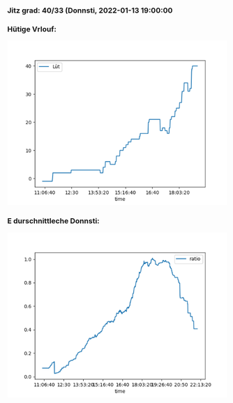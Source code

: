 ### Jitz grad: 40/33 (Donnsti, 2022-01-13 19:00:00

### Hütige Vrlouf:
![Graph](Today.png)

### E durschnittleche Donnsti:
![Graph](Donnsti.png)